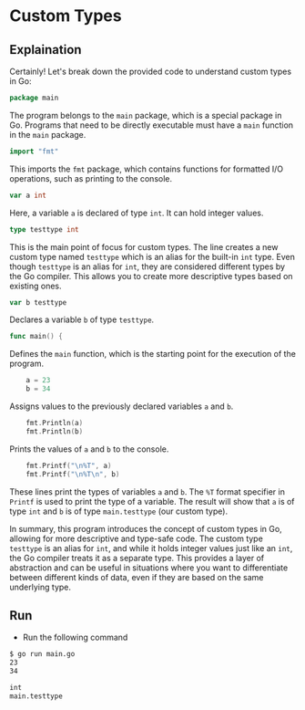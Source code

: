 # Custom Types

## Explaination

Certainly! Let's break down the provided code to understand custom types in Go:

```go
package main
```

The program belongs to the `main` package, which is a special package in Go. Programs that need to be directly executable must have a `main` function in the `main` package.

```go
import "fmt"
```

This imports the `fmt` package, which contains functions for formatted I/O operations, such as printing to the console.

```go
var a int
```

Here, a variable `a` is declared of type `int`. It can hold integer values.

```go
type testtype int
```

This is the main point of focus for custom types. The line creates a new custom type named `testtype` which is an alias for the built-in `int` type. Even though `testtype` is an alias for `int`, they are considered different types by the Go compiler. This allows you to create more descriptive types based on existing ones.

```go
var b testtype
```

Declares a variable `b` of type `testtype`.

```go
func main() {
```

Defines the `main` function, which is the starting point for the execution of the program.

```go
    a = 23
    b = 34
```

Assigns values to the previously declared variables `a` and `b`.

```go
    fmt.Println(a)
    fmt.Println(b)
```

Prints the values of `a` and `b` to the console.

```go
    fmt.Printf("\n%T", a)
    fmt.Printf("\n%T\n", b)
```

These lines print the types of variables `a` and `b`. The `%T` format specifier in `Printf` is used to print the type of a variable. The result will show that `a` is of type `int` and `b` is of type `main.testtype` (our custom type). 

In summary, this program introduces the concept of custom types in Go, allowing for more descriptive and type-safe code. The custom type `testtype` is an alias for `int`, and while it holds integer values just like an `int`, the Go compiler treats it as a separate type. This provides a layer of abstraction and can be useful in situations where you want to differentiate between different kinds of data, even if they are based on the same underlying type.

## Run

- Run the following command

```bash
$ go run main.go                  
23
34

int
main.testtype
```

